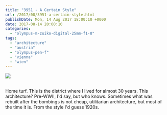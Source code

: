 ```yaml
---
title: "3951 - A Certain Style"
url: /2017/08/3951-a-certain-style.html
publishDate: Mon, 14 Aug 2017 18:00:10 +0000
date: 2017-08-14 20:00:10
categories: 
  - "olympus-m-zuiko-digital-25mm-f1-8"
tags: 
  - "architecture"
  - "austria"
  - "olympus-pen-f"
  - "vienna"
  - "wien"
---
```

<div class="container">
<div class="center"><a target="_blank" href="https://d25zfm9zpd7gm5.cloudfront.net/1200x1200/2016/20161212_095627_lr.jpg"><img class="webfeedsFeaturedVisual" src="https://d25zfm9zpd7gm5.cloudfront.net/0600x0600/2016/20161212_095627_lr.jpg" /></a></div>
</div>
<br />

Home turf. This is the district where I lived for almost 30 years. This architecture? Pre-WWII, I'd say, but who knows. Sometimes what was rebuilt after the bombings is not cheap, utilitarian architecture, but most of the time it is. From the style I'd guess 1920s.
